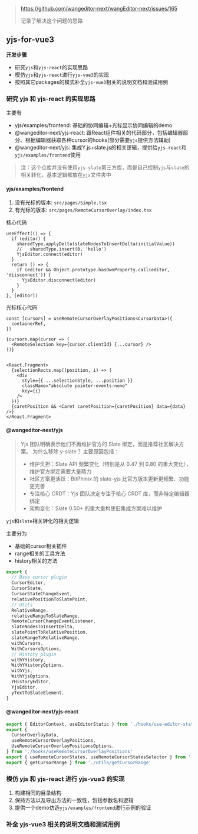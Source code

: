 > https://github.com/wangeditor-next/wangEditor-next/issues/165
> 
> 记录了解决这个问题的思路


## yjs-for-vue3

**开发步骤**
- 研究`yjs`和`yjs-react`的实现思路
- 模仿`yjs`和`yjs-react`进行`yjs-vue3`的实现
- 按照其它packages的模式补全`yjs-vue3`相关的说明文档和测试用例

### 研究 yjs 和 yjs-react 的实现思路

主要有
- yjs/examples/frontend: 基础的协同编辑+光标显示协同编辑的demo
- @wangeditor-next/yjs-react: 跟React组件相关的代码部分，包括编辑器部分、根据编辑器获取各种cursor的hooks(部分需要`yjs`提供方法辅助)
- @wangeditor-next/yjs: 集成Y.js+slate.js的相关逻辑，提供给`yjs-react`和`yjs/examples/frontend`使用
> 注：这个仓库并没有使用`yjs-slate`第三方库，而是自己控制`yjs`与`slate`的相关转化，基本逻辑都放在`yjs`文件夹中

#### yjs/examples/frontend

1. 没有光标的版本: `src/pages/Simple.tsx`
2. 有光标的版本: `src/pages/RemoteCursorOverlay/index.tsx`


核心代码
```tsx
useEffect(() => {
  if (editor) {
    sharedType.applyDelta(slateNodesToInsertDelta(initialValue))
    //   sharedType.insert(0, 'hello')
    YjsEditor.connect(editor)
  }
  return () => {
    if (editor && Object.prototype.hasOwnProperty.call(editor, 'diisconnect')) {
      YjsEditor.disconnect(editor)
    }
  }
}, [editor])
```

光标核心代码

```tsx
const [cursors] = useRemoteCursorOverlayPositions<CursorData>({
  containerRef,
})
```

```tsx
{cursors.map(cursor => (
  <RemoteSelection key={cursor.clientId} {...cursor} />
))}


<React.Fragment>
  {selectionRects.map((position, i) => (
    <div
      style={{ ...selectionStyle, ...position }}
      className="absolute pointer-events-none"
      key={i}
    />
  ))}
  {caretPosition && <Caret caretPosition={caretPosition} data={data} />}
</React.Fragment>
```

#### @wangeditor-next/yjs

> Yjs 团队明确表示他们不再维护官方的 Slate 绑定，而是推荐社区解决方案。
> 为什么移除 y-slate？
> 主要原因包括：
> - 维护负担：Slate API 频繁变化（特别是从 0.47 到 0.80 的重大变化），维护官方绑定需要大量精力
> - 社区方案更活跃：BitPhinix 的 slate-yjs 比官方版本更新更频繁、功能更完善
> - 专注核心 CRDT：Yjs 团队决定专注于核心 CRDT 库，而非特定编辑器绑定
> - 架构变化：Slate 0.50+ 的重大重构使旧集成方案难以维护


`yjs`和`slate`相关转化的相关逻辑

主要分为
- 基础的cursor相关插件
- range相关的工具方法
- history相关的方法

```ts
export {
  // Base cursor plugin
  CursorEditor,
  CursorState,
  CursorStateChangeEvent,
  relativePositionToSlatePoint,
  // Utils
  RelativeRange,
  relativeRangeToSlateRange,
  RemoteCursorChangeEventListener,
  slateNodesToInsertDelta,
  slatePointToRelativePosition,
  slateRangeToRelativeRange,
  withCursors,
  WithCursorsOptions,
  // History plugin
  withYHistory,
  WithYHistoryOptions,
  withYjs,
  WithYjsOptions,
  YHistoryEditor,
  YjsEditor,
  yTextToSlateElement,
}
```




#### @wangeditor-next/yjs-react

```ts
export { EditorContext, useEditorStatic } from './hooks/use-editor-static'
export {
  CursorOverlayData,
  useRemoteCursorOverlayPositions,
  UseRemoteCursorOverlayPositionsOptions,
} from './hooks/useRemoteCursorOverlayPositions'
export { useRemoteCursorStates, useRemoteCursorStatesSelector } from './hooks/useRemoteCursorStates'
export { getCursorRange } from './utils/getCursorRange'
```



### 模仿 yjs 和 yjs-react 进行 yjs-vue3 的实现

1. 构建相同的目录结构
2. 保持方法以及导出方法的一致性，包括参数名和逻辑
3. 提供一个demo仿造`yjs/examples/frontend`进行示例的验证




### 补全 yjs-vue3 相关的说明文档和测试用例